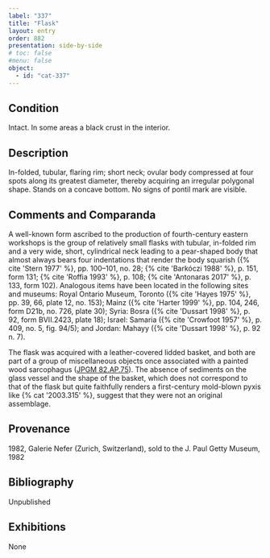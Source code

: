 ```yaml
---
label: "337"
title: "Flask"
layout: entry
order: 882
presentation: side-by-side
# toc: false
#menu: false 
object:
  - id: "cat-337"
---
```


## Condition

Intact. In some areas a black crust in the interior.

## Description

In-folded, tubular, flaring rim; short neck; ovular body compressed at four spots along its greatest diameter, thereby acquiring an irregular polygonal shape. Stands on a concave bottom. No signs of pontil mark are visible.

## Comments and Comparanda

A well-known form ascribed to the production of fourth-century eastern workshops is the group of relatively small flasks with tubular, in-folded rim and a very wide, short, cylindrical neck leading to a pear-shaped body that almost always bears four indentations that render the body squarish ({% cite 'Stern 1977' %}, pp. 100–101, no. 28; {% cite 'Barkóczi 1988' %}, p. 151, form 131; {% cite 'Roffia 1993' %}, p. 108; {% cite 'Antonaras 2017' %}, p. 133, form 102). Analogous items have been located in the following sites and museums: Royal Ontario Museum, Toronto ({% cite 'Hayes 1975' %}, pp. 39, 66, plate 12, no. 153); Mainz ({% cite 'Harter 1999' %}, pp. 104, 246, form D21b, no. 726, plate 30); Syria: Bosra ({% cite 'Dussart 1998' %}, p. 92, form BVII.2423, plate 18); Israel: Samaria ({% cite 'Crowfoot 1957' %}, p. 409, no. 5, fig. 94/5); and Jordan: Mahayy ({% cite 'Dussart 1998' %}, p. 92 n. 7).

The flask was acquired with a leather-covered lidded basket, and both are part of a group of miscellaneous objects once associated with a painted wood sarcophagus ([JPGM 82.AP.75](https://www.getty.edu/art/collection/object/105Z1T)). The absence of sediments on the glass vessel and the shape of the basket, which does not correspond to that of the flask but quite faithfully renders a first-century mold-blown pyxis like {% cat '2003.315' %}, suggest that they were not an original assemblage.

## Provenance

1982, Galerie Nefer (Zurich, Switzerland), sold to the J. Paul Getty Museum, 1982

## Bibliography

Unpublished

## Exhibitions

None